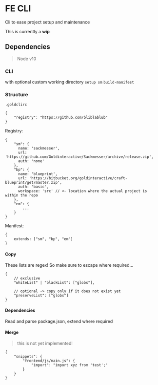 # FE CLI

Cli to ease project setup and maintenance

This is currently a **wip**

## Dependencies

> Node v10

### CLI

with optional custom working directory
`setup sm`
`build-manifest`

### Structure

`.goldclirc`

```
{
    "registry": "https://github.com/bliblablub"
}
```

Registry:

```
{
    "sm": {
      name: 'sackmesser',
      url: 'https://github.com/Goldinteractive/Sackmesser/archive/release.zip',
      auth: 'none'
    },
    "bp": {
      name: 'blueprint',
      url: 'https://bitbucket.org/goldinteractive/craft-blueprint/get/master.zip',
      auth: 'basic',
      workspace: 'src' // <- location where the actual project is within the repo
    },
    "em": {
        ...
    }
}
```

Manifest:

```
{
    extends: ["sm", "bp", "em"]
}
```

#### Copy

These lists are regex! So make sure to escape where required...

```
{
    // exclusive
    "whiteList" | "blackList": ["globs"],

    // optional -> copy only if it does not exist yet
    "preserveList": ["globs"]
}
```

#### Dependencies

Read and parse package.json, extend where required

#### Merge

> this is not yet implemented!

```
{
    "snippets": {
        "frontend/js/main.js": {
            "import": "import xyz from 'test';"
        }
    }
}
```
